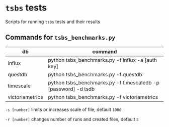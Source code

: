 # `tsbs` tests

Scripts for running `tsbs` tests and their results


## Commands for `tsbs_benchmarks.py`

| db | command |
| ---- | ---- |
| influx | python tsbs_benchmarks.py -f influx -a [auth key] | 
| questdb | python tsbs_benchmarks.py -f questdb |
| timescale | python tsbs_benchmarks.py -f timescaledb -p [password] -d tsdb |
| victoriametrics | python tsbs_benchmarks.py -f victoriametrics |

`-s [number]` limits or increases scale of file, default `1000`

`-r [number]` changes number of runs and created files, default `5`
